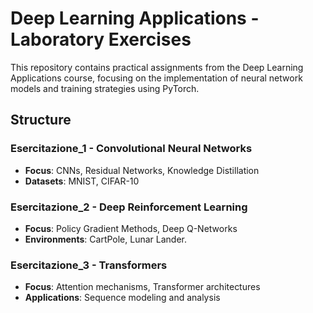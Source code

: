 
# Deep Learning Applications - Laboratory Exercises

This repository contains practical assignments from the Deep Learning Applications course, focusing on the implementation of neural network models and training strategies using PyTorch.


## Structure

### Esercitazione_1 - Convolutional Neural Networks
- **Focus**: CNNs, Residual Networks, Knowledge Distillation
- **Datasets**: MNIST, CIFAR-10


### Esercitazione_2 - Deep Reinforcement Learning
- **Focus**: Policy Gradient Methods, Deep Q-Networks
- **Environments**: CartPole, Lunar Lander.


### Esercitazione_3 - Transformers
- **Focus**: Attention mechanisms, Transformer architectures
- **Applications**: Sequence modeling and analysis

